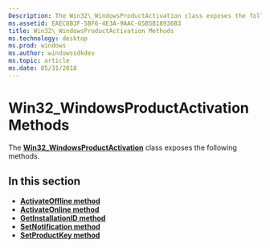```yaml
---
Description: The Win32\_WindowsProductActivation class exposes the following methods.
ms.assetid: EAEC6B3F-5BF6-4E3A-9AAC-65B5B18936B3
title: Win32\_WindowsProductActivation Methods
ms.technology: desktop
ms.prod: windows
ms.author: windowssdkdev
ms.topic: article
ms.date: 05/31/2018
---
```


# Win32\_WindowsProductActivation Methods

The [**Win32\_WindowsProductActivation**](win32-windowsproductactivation.md) class exposes the following methods.

## In this section

-   [**ActivateOffline method**](activateoffline-method-in-class-win32-windowsproductactivation.md)
-   [**ActivateOnline method**](activateonline-method-in-class-win32-windowsproductactivation.md)
-   [**GetInstallationID method**](getinstallationid-method-in-class-win32-windowsproductactivation.md)
-   [**SetNotification method**](setnotification-method-in-class-win32-windowsproductactivation.md)
-   [**SetProductKey method**](setproductkey-method-in-class-win32-windowsproductactivation.md)

 

 



